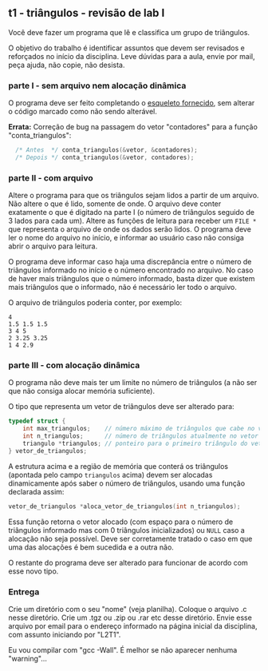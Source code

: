 ## t1 - triângulos - revisão de lab I

Você deve fazer um programa que lê e classifica um grupo de triângulos.

O objetivo do trabalho é identificar assuntos que devem ser revisados e reforçados no início da disciplina.
Leve dúvidas para a aula, envie por mail, peça ajuda, não copie, não desista.

### parte I - sem arquivo nem alocação dinâmica

O programa deve ser feito completando o [esqueleto fornecido](t1.c), sem alterar o código marcado como não sendo alterável.

**Errata:** Correção de bug na passagem do vetor "contadores" para a função "conta_triangulos":
```c
  /* Antes  */ conta_triangulos(&vetor, &contadores);
  /* Depois */ conta_triangulos(&vetor, contadores);
```

### parte II - com arquivo

Altere o programa para que os triângulos sejam lidos a partir de um arquivo. Não altere o que é lido, somente de onde. O arquivo deve conter exatamente o que é digitado na parte I (o número de triângulos seguido de 3 lados para cada um).
Altere as funções de leitura para receber um `FILE *` que representa o arquivo de onde os dados serão lidos.
O programa deve ler o nome do arquivo no início, e informar ao usuário caso não consiga abrir o arquivo para leitura.

O programa deve informar caso haja uma discrepância entre o número de triângulos informado no início e o número encontrado no arquivo. No caso de haver mais triângulos que o número informado, basta dizer que existem mais triângulos que o informado, não é necessário ler todo o arquivo.

O arquivo de triângulos poderia conter, por exemplo:
```
4
1.5 1.5 1.5
3 4 5
2 3.25 3.25
1 4 2.9
```

### parte III - com alocação dinâmica

O programa não deve mais ter um limite no número de triângulos (a não ser que não consiga alocar memória suficiente).

O tipo que representa um vetor de triângulos deve ser alterado para:
```c
typedef struct {
    int max_triangulos;    // número máximo de triângulos que cabe no vetor
    int n_triangulos;      // número de triângulos atualmente no vetor
    triangulo *triangulos; // ponteiro para o primeiro triângulo do vetor
} vetor_de_triangulos;
```
A estrutura acima e a região de memória que conterá os triângulos (apontada pelo campo `triangulos` acima) devem ser alocadas dinamicamente após saber o número de triângulos, usando uma função declarada assim:
```c
vetor_de_triangulos *aloca_vetor_de_triangulos(int n_triangulos);
```
Essa função retorna o vetor alocado (com espaço para o número de triângulos informado mas com 0 triângulos inicializados) ou `NULL` caso a alocação não seja possível. Deve ser corretamente tratado o caso em que uma das alocações é bem sucedida e a outra não.

O restante do programa deve ser alterado para funcionar de acordo com esse novo tipo.

### Entrega

Crie um diretório com o seu "nome" (veja planilha).
Coloque o arquivo .c nesse diretório.
Crie um .tgz ou .zip ou .rar etc desse diretório.
Envie esse arquivo por email para o endereço informado na página inicial da disciplina, com assunto iniciando por "L2T1".

Eu vou compilar com "gcc -Wall". É melhor se não aparecer nenhuma "warning"...
